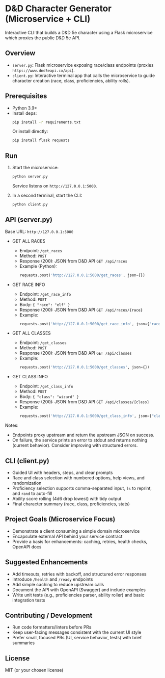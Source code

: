 # D&D Character Generator (Microservice + CLI)

Interactive CLI that builds a D&D 5e character using a Flask microservice which proxies the public D&D 5e API.

## Overview
- `server.py`: Flask microservice exposing race/class endpoints (proxies `https://www.dnd5eapi.co/api`).
- `client.py`: Interactive terminal app that calls the microservice to guide character creation (race, class, proficiencies, ability rolls).

## Prerequisites
- Python 3.9+
- Install deps:
  ```bash
  pip install -r requirements.txt
  ```
  Or install directly:
  ```bash
  pip install flask requests
  ```

## Run
1) Start the microservice:
   ```bash
   python server.py
   ```
   Service listens on `http://127.0.0.1:5000`.

2) In a second terminal, start the CLI:
   ```bash
   python client.py
   ```

## API (server.py)
Base URL: `http://127.0.0.1:5000`

- GET ALL RACES
  - Endpoint: `/get_races`
  - Method: `POST`
  - Response (200): JSON from D&D API `GET /api/races`
  - Example (Python):
    ```python
    requests.post('http://127.0.0.1:5000/get_races', json={})
    ```

- GET RACE INFO
  - Endpoint: `/get_race_info`
  - Method: `POST`
  - Body: `{ "race": "elf" }`
  - Response (200): JSON from D&D API `GET /api/races/{race}`
  - Example:
    ```python
    requests.post('http://127.0.0.1:5000/get_race_info', json={"race": "elf"})
    ```

- GET ALL CLASSES
  - Endpoint: `/get_classes`
  - Method: `POST`
  - Response (200): JSON from D&D API `GET /api/classes`
  - Example:
    ```python
    requests.post('http://127.0.0.1:5000/get_classes', json={})
    ```

- GET CLASS INFO
  - Endpoint: `/get_class_info`
  - Method: `POST`
  - Body: `{ "class": "wizard" }`
  - Response (200): JSON from D&D API `GET /api/classes/{class}`
  - Example:
    ```python
    requests.post('http://127.0.0.1:5000/get_class_info', json={"class": "wizard"})
    ```

Notes:
- Endpoints proxy upstream and return the upstream JSON on success.
- On failure, the service prints an error to stdout and returns nothing (current behavior). Consider improving with structured errors.

## CLI (client.py)
- Guided UI with headers, steps, and clear prompts
- Race and class selection with numbered options, help views, and randomization
- Proficiency selection supports comma-separated input, `ls` to reprint, and `rand` to auto-fill
- Ability score rolling (4d6 drop lowest) with tidy output
- Final character summary (race, class, proficiencies, stats)

## Project Goals (Microservice Focus)
- Demonstrate a client consuming a simple domain microservice
- Encapsulate external API behind your service contract
- Provide a basis for enhancements: caching, retries, health checks, OpenAPI docs

## Suggested Enhancements
- Add timeouts, retries with backoff, and structured error responses
- Introduce `/health` and `/ready` endpoints
- Add simple caching to reduce upstream calls
- Document the API with OpenAPI (Swagger) and include examples
- Write unit tests (e.g., proficiencies parser, ability roller) and basic integration tests

## Contributing / Development
- Run code formatters/linters before PRs
- Keep user-facing messages consistent with the current UI style
- Prefer small, focused PRs (UI, service behavior, tests) with brief summaries

## License
MIT (or your chosen license)
